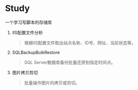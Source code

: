 # Study
一个学习写脚本的存储库
1. IIS配置文件分析
    >根据IIS配置文件取出站点名称、ID号、网址、当前状态等。
2. SQLBackupBulkRestore
    >SQL Server数据库备份批量还原到指定时间点。
3. 图片拷贝剪切
    >批量操作图片的拷贝或剪切。